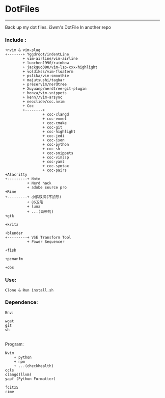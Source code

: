 # DotFiles
---
Back up my dot files.   i3wm's DotFile In another repo

### Include :

    +nvim & vim-plug
    +-------+ Yggdroot/indentLine
            + vim-airline/vim-airline
            + luochen1990/rainbow
            + jackguo380/vim-lsp-cxx-highlight
            + voldikss/vim-floaterm
            + pslika/vim-smoothie
            + majutsushi/tagbar
            + preservim/nerdtree
            + Xuyuanp/nerdtree-git-plugin
            + honza/vim-snippets
            + kenn7/vim-arsync
            + neoclide/coc.nvim
            + Coc	
            +--------+
                     + coc-clangd
                     + coc-emmet
                     + coc-cmake
                     + coc-git
                     + coc-highlight
                     + coc-jedi
                     + coc-json
                     + coc-python
                     + coc-sh
                     + coc-snippets
                     + coc-vimlsp
                     + coc-yaml
                     + coc-syntax
                     + coc-pairs
    +Alacritty
    +---------+ Noto 
              + Nerd hack
              + adobe source pro
    +Rime
    +---------+ 小鹤双拼(不加形)
              + 86五笔
              + luna
              + ...(自带的)
    +gtk
    
    +krita
    
    +blender
    +---------+ VSE Transform Tool
              + Power Sequencer
    
    +fish
    
    +pcmanfm
    
    +obs

### Use:

	Clone & Run install.sh

### Dependence:
	Env:
	
	wget
	git
	sh


​	
	Program:
	
	Nvim
		+ python
		+ npm
		+ ...(checkhealth)
	ccls
	clangd(llvm)
	yapf (Python Formatter)
	
	fcitx5
	rime



